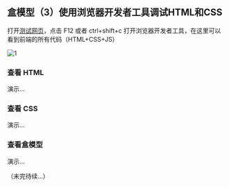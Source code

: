 ## 盒模型（3）使用浏览器开发者工具调试HTML和CSS

打开[测试网页](https://web.xuyue.cc/tutorial/2/demo.html)，点击 F12 或者 ctrl+shift+c 打开浏览器开发者工具，在这里可以看到前端的所有代码（HTML+CSS+JS）

![1](/tutorial/4/image.png)

### 查看 HTML

演示...

### 查看 CSS

演示...

### 查看盒模型

演示...

（未完待续...）
